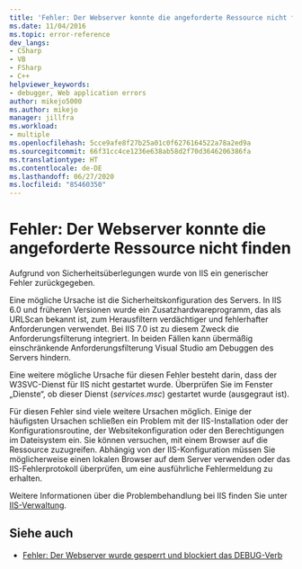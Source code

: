 ```yaml
---
title: 'Fehler: Der Webserver konnte die angeforderte Ressource nicht finden | Microsoft-Dokumentation'
ms.date: 11/04/2016
ms.topic: error-reference
dev_langs:
- CSharp
- VB
- FSharp
- C++
helpviewer_keywords:
- debugger, Web application errors
author: mikejo5000
ms.author: mikejo
manager: jillfra
ms.workload:
- multiple
ms.openlocfilehash: 5cce9afe8f27b25a01c0f6276164522a78a2ed9a
ms.sourcegitcommit: 66f31cc4ce1236e638ab58d2f70d3646206386fa
ms.translationtype: HT
ms.contentlocale: de-DE
ms.lasthandoff: 06/27/2020
ms.locfileid: "85460350"
---
```

# <a name="error-the-web-server-could-not-find-the-requested-resource"></a>Fehler: Der Webserver konnte die angeforderte Ressource nicht finden
Aufgrund von Sicherheitsüberlegungen wurde von IIS ein generischer Fehler zurückgegeben.

Eine mögliche Ursache ist die Sicherheitskonfiguration des Servers. In IIS 6.0 und früheren Versionen wurde ein Zusatzhardwareprogramm, das als URLScan bekannt ist, zum Herausfiltern verdächtiger und fehlerhafter Anforderungen verwendet. Bei IIS 7.0 ist zu diesem Zweck die Anforderungsfilterung integriert. In beiden Fällen kann übermäßig einschränkende Anforderungsfilterung Visual Studio am Debuggen des Servers hindern.

Eine weitere mögliche Ursache für diesen Fehler besteht darin, dass der W3SVC-Dienst für IIS nicht gestartet wurde. Überprüfen Sie im Fenster „Dienste“, ob dieser Dienst (*services.msc*) gestartet wurde (ausgegraut ist).

Für diesen Fehler sind viele weitere Ursachen möglich. Einige der häufigsten Ursachen schließen ein Problem mit der IIS-Installation oder der Konfigurationsroutine, der Websitekonfiguration oder den Berechtigungen im Dateisystem ein. Sie können versuchen, mit einem Browser auf die Ressource zuzugreifen. Abhängig von der IIS-Konfiguration müssen Sie möglicherweise einen lokalen Browser auf dem Server verwenden oder das IIS-Fehlerprotokoll überprüfen, um eine ausführliche Fehlermeldung zu erhalten.

 Weitere Informationen über die Problembehandlung bei IIS finden Sie unter [IIS-Verwaltung](/iis/manage/provisioning-and-managing-iis/iis-management-and-administration).

## <a name="see-also"></a>Siehe auch
- [Fehler: Der Webserver wurde gesperrt und blockiert das DEBUG-Verb](../debugger/error-the-web-server-has-been-locked-down-and-is-blocking-the-debug-verb.md)